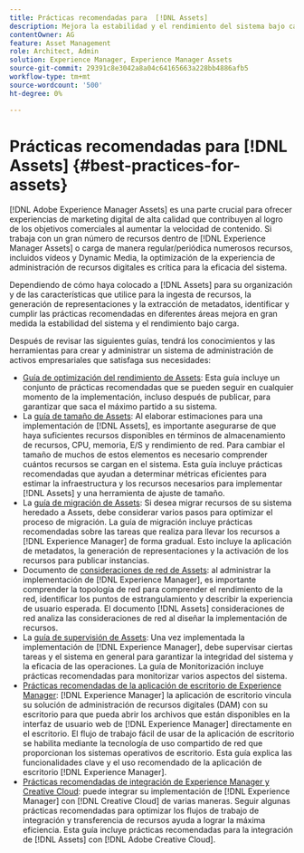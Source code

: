 ```yaml
---
title: Prácticas recomendadas para  [!DNL Assets]
description: Mejora la estabilidad y el rendimiento del sistema bajo carga al identificar y cumplir las prácticas recomendadas que dependen de la implementación y la configuración.
contentOwner: AG
feature: Asset Management
role: Architect, Admin
solution: Experience Manager, Experience Manager Assets
source-git-commit: 29391c8e3042a8a04c64165663a228bb4886afb5
workflow-type: tm+mt
source-wordcount: '500'
ht-degree: 0%

---
```


# Prácticas recomendadas para [!DNL Assets] {#best-practices-for-assets}

[!DNL Adobe Experience Manager Assets] es una parte crucial para ofrecer experiencias de marketing digital de alta calidad que contribuyen al logro de los objetivos comerciales al aumentar la velocidad de contenido. Si trabaja con un gran número de recursos dentro de [!DNL Experience Manager Assets] o carga de manera regular/periódica numerosos recursos, incluidos vídeos y Dynamic Media, la optimización de la experiencia de administración de recursos digitales es crítica para la eficacia del sistema.

Dependiendo de cómo haya colocado a [!DNL Assets] para su organización y de las características que utilice para la ingesta de recursos, la generación de representaciones y la extracción de metadatos, identificar y cumplir las prácticas recomendadas en diferentes áreas mejora en gran medida la estabilidad del sistema y el rendimiento bajo carga.

Después de revisar las siguientes guías, tendrá los conocimientos y las herramientas para crear y administrar un sistema de administración de activos empresariales que satisfaga sus necesidades:

* [Guía de optimización del rendimiento de Assets](/help/assets/performance-tuning-guidelines.md): Esta guía incluye un conjunto de prácticas recomendadas que se pueden seguir en cualquier momento de la implementación, incluso después de publicar, para garantizar que saca el máximo partido a su sistema.
* La [guía de tamaño de Assets](/help/assets/assets-sizing-guide.md): Al elaborar estimaciones para una implementación de [!DNL Assets], es importante asegurarse de que haya suficientes recursos disponibles en términos de almacenamiento de recursos, CPU, memoria, E/S y rendimiento de red. Para cambiar el tamaño de muchos de estos elementos es necesario comprender cuántos recursos se cargan en el sistema. Esta guía incluye prácticas recomendadas que ayudan a determinar métricas eficientes para estimar la infraestructura y los recursos necesarios para implementar [!DNL Assets] y una herramienta de ajuste de tamaño.
* La [guía de migración de Assets](/help/assets/assets-migration-guide.md): Si desea migrar recursos de su sistema heredado a Assets, debe considerar varios pasos para optimizar el proceso de migración. La guía de migración incluye prácticas recomendadas sobre las tareas que realiza para llevar los recursos a [!DNL Experience Manager] de forma gradual. Esto incluye la aplicación de metadatos, la generación de representaciones y la activación de los recursos para publicar instancias.
* Documento de [consideraciones de red de Assets](/help/assets/assets-network-considerations.md): al administrar la implementación de [!DNL Experience Manager], es importante comprender la topología de red para comprender el rendimiento de la red, identificar los puntos de estrangulamiento y describir la experiencia de usuario esperada. El documento [!DNL Assets] consideraciones de red analiza las consideraciones de red al diseñar la implementación de recursos.
* La [guía de supervisión de Assets](/help/assets/assets-monitoring-best-practices.md): Una vez implementada la implementación de [!DNL Experience Manager], debe supervisar ciertas tareas y el sistema en general para garantizar la integridad del sistema y la eficacia de las operaciones. La guía de Monitorización incluye prácticas recomendadas para monitorizar varios aspectos del sistema.
* [Prácticas recomendadas de la aplicación de escritorio de Experience Manager](https://experienceleague.adobe.com/docs/experience-manager-desktop-app/using/introduction.html?lang=es): [!DNL Experience Manager] la aplicación de escritorio vincula su solución de administración de recursos digitales (DAM) con su escritorio para que pueda abrir los archivos que están disponibles en la interfaz de usuario web de [!DNL Experience Manager] directamente en el escritorio. El flujo de trabajo fácil de usar de la aplicación de escritorio se habilita mediante la tecnología de uso compartido de red que proporcionan los sistemas operativos de escritorio. Esta guía explica las funcionalidades clave y el uso recomendado de la aplicación de escritorio [!DNL Experience Manager].
* [Prácticas recomendadas de integración de Experience Manager y Creative Cloud](/help/assets/aem-cc-integration-best-practices.md): puede integrar su implementación de [!DNL Experience Manager] con [!DNL Creative Cloud] de varias maneras. Seguir algunas prácticas recomendadas para optimizar los flujos de trabajo de integración y transferencia de recursos ayuda a lograr la máxima eficiencia. Esta guía incluye prácticas recomendadas para la integración de [!DNL Assets] con [!DNL Adobe Creative Cloud].

